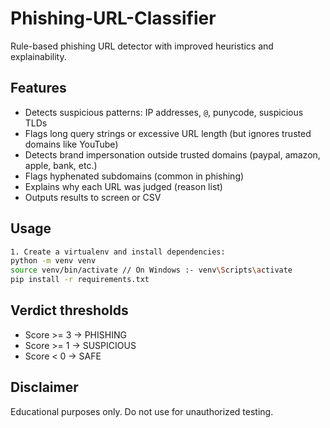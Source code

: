 # Phishing-URL-Classifier
Rule-based phishing URL detector with improved heuristics and explainability.

## Features
- Detects suspicious patterns: IP addresses, `@`, punycode, suspicious TLDs
- Flags long query strings or excessive URL length (but ignores trusted domains like YouTube)
- Detects brand impersonation outside trusted domains (paypal, amazon, apple, bank, etc.)
- Flags hyphenated subdomains (common in phishing)
- Explains why each URL was judged (reason list)
- Outputs results to screen or CSV

## Usage
```bash
1. Create a virtualenv and install dependencies:
python -m venv venv
source venv/bin/activate // On Windows :- venv\Scripts\activate
pip install -r requirements.txt
```

## Verdict thresholds
- Score >= 3 → PHISHING
- Score >= 1 → SUSPICIOUS
- Score < 0 → SAFE

## Disclaimer
Educational purposes only. Do not use for unauthorized testing.